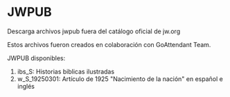 # JWPUB
Descarga archivos jwpub fuera del catálogo oficial de jw.org

Estos archivos fueron creados en colaboración con GoAttendant Team.

JWPUB disponibles:
1. ibs_S: Historias biblicas ilustradas
2. w_S_19250301: Artículo de 1925 "Nacimiento de la nación" en español e inglés
